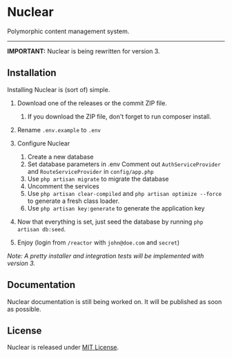 # Nuclear
Polymorphic content management system.

---

**IMPORTANT:** Nuclear is being rewritten for version 3.

## Installation
Installing Nuclear is (sort of) simple.

1. Download one of the releases or the commit ZIP file.
    1. If you download the ZIP file, don't forget to run composer install.
    
2. Rename `.env.example` to `.env`
3. Configure Nuclear
    1. Create a new database
    2. Set database parameters in .env
     Comment out `AuthServiceProvider` and `RouteServiceProvider` in `config/app.php`
    4. Use `php artisan migrate` to migrate the database
    5. Uncomment the services
    6. Use `php artisan clear-compiled` and `php artisan optimize --force` to generate a fresh class loader.
    7. Use `php artisan key:generate` to generate the application key
    
4. Now that everything is set, just seed the database by running `php artisan db:seed`.
5. Enjoy (login from `/reactor` with `john@doe.com` and `secret`)

*Note: A pretty installer and integration tests will be implemented with version 3.*

## Documentation
Nuclear documentation is still being worked on. It will be published as soon as possible.

## License
Nuclear is released under [MIT License](https://github.com/NuclearCMS/Nuclear/blob/master/LICENSE).